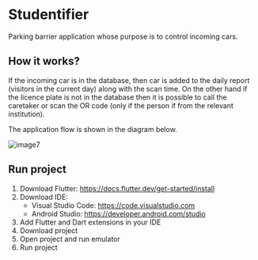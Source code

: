 # Studentifier

Parking barrier application whose purpose is to control incoming cars.

## How it works?

If the incoming car is in the database, then car is added to the daily report (visitors in the current day) along with the scan time.
On the other hand if the licence plate is not in the database then it is possible to call the caretaker or scan the OR code (only if the person if from the relevant institution).

The application flow is shown in the diagram below.

![image7](https://user-images.githubusercontent.com/71082031/221404797-4066e081-29e1-4b46-8a26-e31c43e145c6.png)

## Run project

1. Download Flutter: https://docs.flutter.dev/get-started/install
2. Download IDE:
   + Visual Studio Code: https://code.visualstudio.com
   + Android Studio: https://developer.android.com/studio
3. Add Flutter and Dart extensions in your IDE
4. Download project
5. Open project and run emulator
6. Run project
